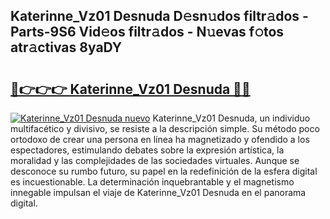 ## Katerinne_Vz01 Desnuda D𝚎sn𝚞dos filtr𝚊dos - Parts-9S6 Vid𝚎os filtr𝚊dos - N𝚞evas f𝚘tos atr𝚊ctivas 8yaDY

# <h2><a href="http://mb43tc.tromn.icu/?c=Katerinne_Vz01+Desnuda">🔗👉👉👉 Katerinne_Vz01 Desnuda 🔗🔗</a></h2>

[![Katerinne_Vz01 Desnuda nuevo](https://i.imgur.com/pEAQMta.gif)](http://mb43tc.tromn.icu/?c=Katerinne_Vz01+Desnuda)
Katerinne_Vz01 Desnuda, un individuo multifacético y divisivo, se resiste a la descripción simple. Su método poco ortodoxo de crear una persona en línea ha magnetizado y ofendido a los espectadores, estimulando debates sobre la expresión artística, la moralidad y las complejidades de las sociedades virtuales. Aunque se desconoce su rumbo futuro, su papel en la redefinición de la esfera digital es incuestionable. La determinación inquebrantable y el magnetismo innegable impulsan el viaje de Katerinne_Vz01 Desnuda en el panorama digital.
